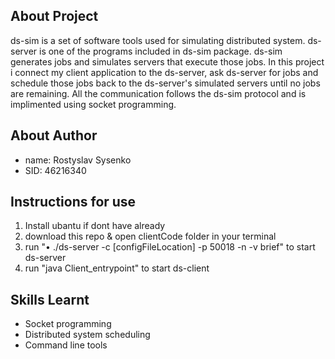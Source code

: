 ## About Project
ds-sim is a set of software tools used for simulating distributed system. ds-server is one of the programs included in ds-sim package. ds-sim generates jobs and simulates servers that execute those jobs. In this project i connect my client application to the ds-server, ask ds-server for jobs and schedule those jobs back to the ds-server's simulated servers until no jobs are remaining. All the communication follows the ds-sim protocol and is implimented using socket programming.

## About Author
- name: Rostyslav Sysenko
- SID: 46216340

## Instructions for use
1. Install ubantu if dont have already
2. download this repo & open clientCode folder in your terminal
3. run "•	./ds-server -c [configFileLocation] -p 50018 -n -v brief" to start ds-server
4. run "java Client_entrypoint" to start ds-client

## Skills Learnt
- Socket programming
- Distributed system scheduling
- Command line tools
